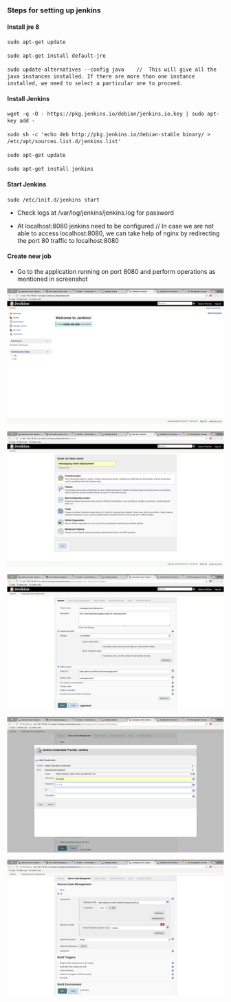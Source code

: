 ### Steps for setting up jenkins

#### Install jre 8

```
sudo apt-get update

sudo apt-get install default-jre

sudo update-alternatives --config java    //  This will give all the java instances installed. If there are more than one instance installed, we need to select a particular one to proceed.
``` 

#### Install Jenkins

```
wget -q -O - https://pkg.jenkins.io/debian/jenkins.io.key | sudo apt-key add -

sudo sh -c 'echo deb http://pkg.jenkins.io/debian-stable binary/ > /etc/apt/sources.list.d/jenkins.list'

sudo apt-get update

sudo apt-get install jenkins
```

#### Start Jenkins

```
sudo /etc/init.d/jenkins start
```

- Check logs at /var/log/jenkins/jenkins.log for password

-  At localhost:8080 jenkins need to be configured // In case we are not able to access localhost:8080, we can take help of nginx by redirecting the port 80 traffic to localhost:8080

#### Create new job

- Go to the application running on port 8080 and perform operations as mentioned in screenshot

![Step 1](https://github.com/Heli-Copter/setup-guides/blob/master/Create%20Jenkins%20Job%20Step%201.png)

![Step 2](https://github.com/Heli-Copter/setup-guides/blob/master/Create%20Jenkins%20Job%20Step%202.png)

![Step 3](https://github.com/Heli-Copter/setup-guides/blob/master/Create%20Jenkins%20Job%20Step%203.png)

![Step 4](https://github.com/Heli-Copter/setup-guides/blob/master/Create%20Jenkins%20JOb%20Step%204.png)

![Step 5](https://github.com/Heli-Copter/setup-guides/blob/master/Create%20jenkins%20Job%20Step%205.png)
